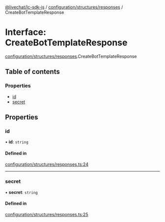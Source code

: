 [@livechat/lc-sdk-js](../README.md) / [configuration/structures/responses](../modules/configuration_structures_responses.md) / CreateBotTemplateResponse

# Interface: CreateBotTemplateResponse

[configuration/structures/responses](../modules/configuration_structures_responses.md).CreateBotTemplateResponse

## Table of contents

### Properties

- [id](configuration_structures_responses.CreateBotTemplateResponse.md#id)
- [secret](configuration_structures_responses.CreateBotTemplateResponse.md#secret)

## Properties

### id

• **id**: `string`

#### Defined in

[configuration/structures/responses.ts:24](https://github.com/livechat/lc-sdk-js/blob/c7b3817/src/configuration/structures/responses.ts#L24)

___

### secret

• **secret**: `string`

#### Defined in

[configuration/structures/responses.ts:25](https://github.com/livechat/lc-sdk-js/blob/c7b3817/src/configuration/structures/responses.ts#L25)
